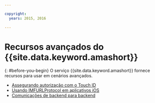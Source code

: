 ```yaml
---

copyright:
  years: 2015, 2016
  
---
```


# Recursos avançados do {{site.data.keyword.amashort}}
{: #before-you-begin}
O serviço {{site.data.keyword.amashort}} fornece recursos para usar em cenários avançados.
* [Assegurando autorização com o Touch ID](advanced-topics-touchid.html)
* [Usando IMFURLProtocol em aplicativos iOS](advanced-topics-IMFURLProtocol.html)
* [Comunicações de backend para backend](advanced-topics-oauthsdk.html)

